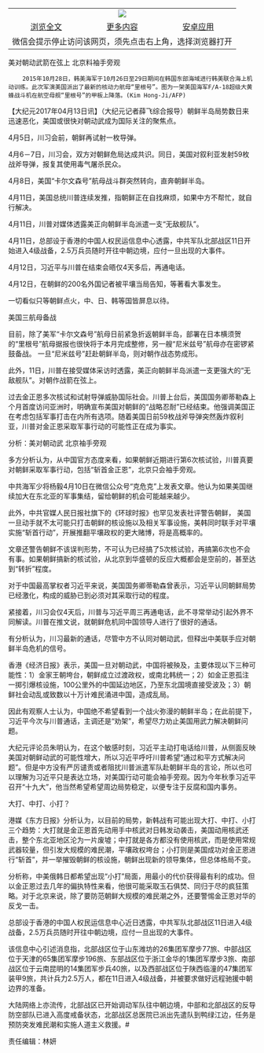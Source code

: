 

<table>
  <tr>
    <td align="center" colspan="3">
      <a href="https://github.com/ogate/ogate/blob/master/README.md"><img src="https://cloud.githubusercontent.com/assets/11880933/13434984/f430fae2-e012-11e5-814f-c2df1e82b247.jpg"/></a>
    </td>
  </tr>
  <tr>
    <td align="center">
      <a href="https://s3.ap-south-1.amazonaws.com/ogatem/oGate.htm?c817397&from=oNote">浏览全文</a>
    </td>
    <td align="center">
      <a href="https://s3.ap-south-1.amazonaws.com/ogatem/oGate.htm?from=oNote">更多内容</a>
    </td>
    <td align="center">
      <a href="https://raw.githubusercontent.com/ogate/up/master/ogate.apk">安卓应用</a>
    </td>
  </tr>
  <tr>
    <td align="center" colspan="3">
      微信会提示停止访问该网页，须先点击右上角，选择浏览器打开
    </td>
  </tr>
</table>    



美对朝动武箭在弦上 北京料袖手旁观






        2015年10月28日，韩美海军于10月26日至29日期间在韩国东部海域进行韩美联合海上机动训练。此次军演美国派出了最新的核动力航母“里根号”。图为一架美国海军F/A-18超级大黄蜂战斗机在航空母舰“里根号”的甲板上降落。(Kim Hong-Ji/AFP)

【大纪元2017年04月13日讯】（大纪元记者薛飞综合报导）朝鲜半岛局势数日来迅速恶化，美国或很快对朝动武成为国际关注的聚焦点。


4月5日，川习会前，朝鲜再试射一枚导弹。


4月6－7日，川习会，双方对朝鲜危局达成共识。同日，美国对叙利亚发射59枚战斧导弹，报复其使用毒气屠杀民众。


4月8日，美国“卡尔文森号”航母战斗群突然转向，直奔朝鲜半岛。


4月11日，美国总统川普连续发推，指朝鲜正在自找麻烦，如果中方不帮忙，就自行解决。


4月11日，川普对媒体透露美正向朝鲜半岛派遣一支“无敌舰队”。


4月11日，总部设于香港的中国人权民运信息中心透露，中共军队北部战区11日开始进入4级战备，2.5万兵员随时开往中朝边境，应付一旦出现的大事件。


4月12日，习近平与川普在结束会晤仅4天多后，再通电话。


4月12日，在朝鲜的200名外国记者被平壤当局告知，等著看大事发生。


一切看似只等朝鲜点火，中、日、韩等国皆屏息以待。


美国三航母备战


目前，除了美军“卡尔文森号”航母日前紧急折返朝鲜半岛，部署在日本横须贺的“里根号”航母据报也很快将于本月完成整修，另一艘“尼米兹号”航母亦在密锣紧鼓备战。 一旦“尼米兹号”赶赴朝鲜半岛，则对朝作战态势成形。


此外，11日，川普在接受媒体采访时透露，美正向朝鲜半岛派遣一支更强大的“无敌舰队”。对朝作战箭在弦上。


过去金正恩多次核试和试射导弹威胁国际社会。川普上台后，美国国务卿蒂勒森上个月首度访问亚洲时，明确宣布美国对朝鲜的“战略忍耐”已经结束。他强调美国正在考虑包括军事打击在内所有选项。随着美国日前59枚战斧导弹突然轰炸叙利亚，川普对金正恩采取军事行动的可能性正在成为事实。


分析：美对朝动武 北京袖手旁观


多方分析认为，从中国官方态度来看，如果朝鲜近期进行第6次核试验，川普真要对朝鲜采取军事行动，包括“斩首金正恩”，北京只会袖手旁观。


中共海军少将杨毅4月10日在微信公众号“克危克”上发表文章。他认为如果美国继续加大在东北亚的军事集结，留给朝鲜的机会可能越来越少。


此外，中共官媒人民日报社旗下的《环球时报》也罕见发表社评警告朝鲜， 美国一旦动手就不太可能只打击朝鲜的核设施以及相关军事设施，美韩同时联手对平壤实施“斩首行动”，开展推翻平壤政权的更大赌博，将是高概率的。


文章还警告朝鲜不该误判形势，不可认为已经搞了5次核试验，再搞第6次也不会有事。如果朝鲜搞新的核试验，从北京到华盛顿的反应大概都会是空前的，甚至达到“转折”程度。


对于中国最高掌权者习近平来说，美国国务卿蒂勒森曾表示，习近平认同朝鲜局势已经激化，构成的威胁已到必须对其采取行动的程度。


紧接着，川习会仅4天后，川普与习近平周三再通电话，此不寻常举动引起外界不同解读。川普在推文说，就朝鲜危机同中国领导人进行了很好的通话。


有分析认为，川习最新的通话，尽管中方不认同对朝动武，但释出中美联手应对朝鲜半岛危机的信号。


香港《经济日报》表示，美国一旦对朝动武，中国将被殃及，主要体现以下三种可能性：1）金家王朝垮台，朝鲜成立过渡政权，或南北韩统一；2）如金正恩孤注一掷引爆核设施，100公里外的中国延边地区，乃至东北国境直接受波及；3）朝鲜社会动乱或致数以十万计难民涌进中国，造成乱局。


因此有观察人士认为，中国绝不希望看到一个战火弥漫的朝鲜半岛；在此前提下，习近平今次与川普通话，主调还是“劝架”，希望尽力劝止美国用武力解决朝鲜问题。


大纪元评论员朱明认为，在这个敏感时刻，习近平主动打电话给川普，从侧面反映美国对朝鲜动武的可能性增大，所以习近平呼吁川普希望“通过和平方式解决问题”。但是中方没有严厉谴责或者阻扰川普派遣军队赴朝鲜半岛的言论，所以也可以理解为习近平只是表达立场，对美国行动可能会袖手旁观。因为今年秋季习近平召开“十九大”，他当然希望希望周边局势稳定，以便专注于反腐和国内事务。


大打、中打、小打？


港媒《东方日报》分析认为，以目前的局势，新韩战有可能出现大打、中打、小打三个趋势：大打就是金正恩首先动用手中核武对日韩发动袭击，美国动用核武还击，整个东北亚地区沦为一片废墟；中打就是各方都没有使用核武，而是使用常规武器较量，但引发大规模的难民潮，平壤政权垮台；小打则是美国成功对金正恩进行“斩首”，并一举摧毁朝鲜的核设施，朝鲜出现新的领导集体，但总体格局不变。


分析称，中美俄韩日都希望出现“小打”局面，用最小的代价获得最有利的成功。但以金正恩过去几年的偏执特性来看，他很可能采取玉石俱焚、同归于尽的疯狂策略。对于北京来说，除了要防范朝鲜大规模的难民潮之外，还要警惕金正恩对华的反戈一击。


总部设于香港的中国人权民运信息中心近日透露，中共军队北部战区11日进入4级战备，2.5万兵员随时开往中朝边境，应付一旦出现的大事件。


该信息中心引述消息指，北部战区位于山东潍坊的26集团军摩步77旅、中部战区位于天津的65集团军摩步196旅、东部战区位于浙江金华的1集团军摩步3旅、南部战区位于云南昆明的14集团军步兵40旅，以及西部战区位于陕西临潼的47集团军装甲9旅，共计兵力2.5万人，都在11日进入4级战备，并被要求做好远程驰援中朝边界的准备。


大陆网络上亦流传，北部战区已开始调动军队往中朝边境，中部和北部战区的反导防空部队已进入高度戒备状态，北部战区总医院已派出先遣队到鸭绿江边，任务是预防突发难民潮和实施人道主义救援。#


责任编辑：林妍



